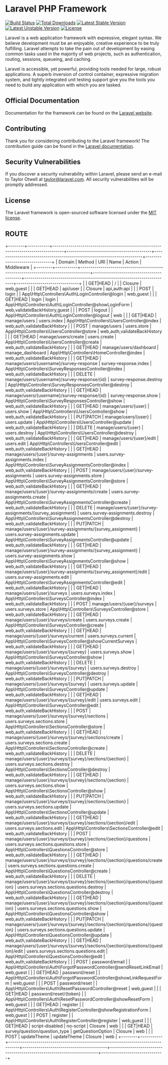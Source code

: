 # Laravel PHP Framework

[![Build Status](https://travis-ci.org/laravel/framework.svg)](https://travis-ci.org/laravel/framework)
[![Total Downloads](https://poser.pugx.org/laravel/framework/d/total.svg)](https://packagist.org/packages/laravel/framework)
[![Latest Stable Version](https://poser.pugx.org/laravel/framework/v/stable.svg)](https://packagist.org/packages/laravel/framework)
[![Latest Unstable Version](https://poser.pugx.org/laravel/framework/v/unstable.svg)](https://packagist.org/packages/laravel/framework)
[![License](https://poser.pugx.org/laravel/framework/license.svg)](https://packagist.org/packages/laravel/framework)

Laravel is a web application framework with expressive, elegant syntax. We believe development must be an enjoyable, creative experience to be truly fulfilling. Laravel attempts to take the pain out of development by easing common tasks used in the majority of web projects, such as authentication, routing, sessions, queueing, and caching.

Laravel is accessible, yet powerful, providing tools needed for large, robust applications. A superb inversion of control container, expressive migration system, and tightly integrated unit testing support give you the tools you need to build any application with which you are tasked.

## Official Documentation

Documentation for the framework can be found on the [Laravel website](http://laravel.com/docs).

## Contributing

Thank you for considering contributing to the Laravel framework! The contribution guide can be found in the [Laravel documentation](http://laravel.com/docs/contributions).

## Security Vulnerabilities

If you discover a security vulnerability within Laravel, please send an e-mail to Taylor Otwell at taylor@laravel.com. All security vulnerabilities will be promptly addressed.

## License

The Laravel framework is open-sourced software licensed under the [MIT license](http://opensource.org/licenses/MIT).


## ROUTE

+--------+-----------+-----------------------------------------------------------------------------------+------------------------------------------+------------------------------------------------------------------------+-------------------------------+
| Domain | Method    | URI                                                                               | Name                                     | Action                                                                 | Middleware                    |
+--------+-----------+-----------------------------------------------------------------------------------+------------------------------------------+------------------------------------------------------------------------+-------------------------------+
|        | GET|HEAD  | /                                                                                 |                                          | Closure                                                                | web,guest                     |
|        | GET|HEAD  | api/user                                                                          |                                          | Closure                                                                | api,auth:api                  |
|        | POST      | login                                                                             |                                          | App\Http\Controllers\Auth\LoginController@login                        | web,guest                     |
|        | GET|HEAD  | login                                                                             | login                                    | App\Http\Controllers\Auth\LoginController@showLoginForm                | web,validateBackHistory,guest |
|        | POST      | logout                                                                            |                                          | App\Http\Controllers\Auth\LoginController@logout                       | web                           |
|        | GET|HEAD  | manage/users                                                                      | users.index                              | App\Http\Controllers\UsersController@index                             | web,auth,validateBackHistory  |
|        | POST      | manage/users                                                                      | users.store                              | App\Http\Controllers\UsersController@store                             | web,auth,validateBackHistory  |
|        | GET|HEAD  | manage/users/create                                                               | users.create                             | App\Http\Controllers\UsersController@create                            | web,auth,validateBackHistory  |
|        | GET|HEAD  | manage/users/dashboard                                                            | manage_dashboard                         | App\Http\Controllers\HomeController@index                              | web,auth,validateBackHistory  |
|        | GET|HEAD  | manage/users/{username}/survey-response                                           | survey-response.index                    | App\Http\Controllers\SurveyResponsesController@index                   | web,auth,validateBackHistory  |
|        | DELETE    | manage/users/{username}/survey-response/{id}                                      | survey-response.destroy                  | App\Http\Controllers\SurveyResponsesController@destroy                 | web,auth,validateBackHistory  |
|        | GET|HEAD  | manage/users/{username}/survey-response/{id}                                      | survey-response.show                     | App\Http\Controllers\SurveyResponsesController@show                    | web,auth,validateBackHistory  |
|        | GET|HEAD  | manage/users/{user}                                                               | users.show                               | App\Http\Controllers\UsersController@show                              | web,auth,validateBackHistory  |
|        | PUT|PATCH | manage/users/{user}                                                               | users.update                             | App\Http\Controllers\UsersController@update                            | web,auth,validateBackHistory  |
|        | DELETE    | manage/users/{user}                                                               | users.destroy                            | App\Http\Controllers\UsersController@destroy                           | web,auth,validateBackHistory  |
|        | GET|HEAD  | manage/users/{user}/edit                                                          | users.edit                               | App\Http\Controllers\UsersController@edit                              | web,auth,validateBackHistory  |
|        | GET|HEAD  | manage/users/{user}/survey-assignments                                            | users.survey-assignments.index           | App\Http\Controllers\SurveyAssignmentsController@index                 | web,auth,validateBackHistory  |
|        | POST      | manage/users/{user}/survey-assignments                                            | users.survey-assignments.store           | App\Http\Controllers\SurveyAssignmentsController@store                 | web,auth,validateBackHistory  |
|        | GET|HEAD  | manage/users/{user}/survey-assignments/create                                     | users.survey-assignments.create          | App\Http\Controllers\SurveyAssignmentsController@create                | web,auth,validateBackHistory  |
|        | DELETE    | manage/users/{user}/survey-assignments/{survey_assignment}                        | users.survey-assignments.destroy         | App\Http\Controllers\SurveyAssignmentsController@destroy               | web,auth,validateBackHistory  |
|        | PUT|PATCH | manage/users/{user}/survey-assignments/{survey_assignment}                        | users.survey-assignments.update          | App\Http\Controllers\SurveyAssignmentsController@update                | web,auth,validateBackHistory  |
|        | GET|HEAD  | manage/users/{user}/survey-assignments/{survey_assignment}                        | users.survey-assignments.show            | App\Http\Controllers\SurveyAssignmentsController@show                  | web,auth,validateBackHistory  |
|        | GET|HEAD  | manage/users/{user}/survey-assignments/{survey_assignment}/edit                   | users.survey-assignments.edit            | App\Http\Controllers\SurveyAssignmentsController@edit                  | web,auth,validateBackHistory  |
|        | GET|HEAD  | manage/users/{user}/surveys                                                       | users.surveys.index                      | App\Http\Controllers\SurveysController@index                           | web,auth,validateBackHistory  |
|        | POST      | manage/users/{user}/surveys                                                       | users.surveys.store                      | App\Http\Controllers\SurveysController@store                           | web,auth,validateBackHistory  |
|        | GET|HEAD  | manage/users/{user}/surveys/create                                                | users.surveys.create                     | App\Http\Controllers\SurveysController@create                          | web,auth,validateBackHistory  |
|        | GET|HEAD  | manage/users/{user}/surveys/current                                               | users.surveys.current                    | App\Http\Controllers\SurveysController@showCurrentSurveys              | web,auth,validateBackHistory  |
|        | GET|HEAD  | manage/users/{user}/surveys/{survey}                                              | users.surveys.show                       | App\Http\Controllers\SurveysController@show                            | web,auth,validateBackHistory  |
|        | DELETE    | manage/users/{user}/surveys/{survey}                                              | users.surveys.destroy                    | App\Http\Controllers\SurveysController@destroy                         | web,auth,validateBackHistory  |
|        | PUT|PATCH | manage/users/{user}/surveys/{survey}                                              | users.surveys.update                     | App\Http\Controllers\SurveysController@update                          | web,auth,validateBackHistory  |
|        | GET|HEAD  | manage/users/{user}/surveys/{survey}/edit                                         | users.surveys.edit                       | App\Http\Controllers\SurveysController@edit                            | web,auth,validateBackHistory  |
|        | POST      | manage/users/{user}/surveys/{survey}/sections                                     | users.surveys.sections.store             | App\Http\Controllers\SectionsController@store                          | web,auth,validateBackHistory  |
|        | GET|HEAD  | manage/users/{user}/surveys/{survey}/sections/create                              | users.surveys.sections.create            | App\Http\Controllers\SectionsController@create                         | web,auth,validateBackHistory  |
|        | DELETE    | manage/users/{user}/surveys/{survey}/sections/{section}                           | users.surveys.sections.destroy           | App\Http\Controllers\SectionsController@destroy                        | web,auth,validateBackHistory  |
|        | GET|HEAD  | manage/users/{user}/surveys/{survey}/sections/{section}                           | users.surveys.sections.show              | App\Http\Controllers\SectionsController@show                           | web,auth,validateBackHistory  |
|        | PUT|PATCH | manage/users/{user}/surveys/{survey}/sections/{section}                           | users.surveys.sections.update            | App\Http\Controllers\SectionsController@update                         | web,auth,validateBackHistory  |
|        | GET|HEAD  | manage/users/{user}/surveys/{survey}/sections/{section}/edit                      | users.surveys.sections.edit              | App\Http\Controllers\SectionsController@edit                           | web,auth,validateBackHistory  |
|        | POST      | manage/users/{user}/surveys/{survey}/sections/{section}/questions                 | users.surveys.sections.questions.store   | App\Http\Controllers\QuestionsController@store                         | web,auth,validateBackHistory  |
|        | GET|HEAD  | manage/users/{user}/surveys/{survey}/sections/{section}/questions/create          | users.surveys.sections.questions.create  | App\Http\Controllers\QuestionsController@create                        | web,auth,validateBackHistory  |
|        | DELETE    | manage/users/{user}/surveys/{survey}/sections/{section}/questions/{question}      | users.surveys.sections.questions.destroy | App\Http\Controllers\QuestionsController@destroy                       | web,auth,validateBackHistory  |
|        | GET|HEAD  | manage/users/{user}/surveys/{survey}/sections/{section}/questions/{question}      | users.surveys.sections.questions.show    | App\Http\Controllers\QuestionsController@show                          | web,auth,validateBackHistory  |
|        | PUT|PATCH | manage/users/{user}/surveys/{survey}/sections/{section}/questions/{question}      | users.surveys.sections.questions.update  | App\Http\Controllers\QuestionsController@update                        | web,auth,validateBackHistory  |
|        | GET|HEAD  | manage/users/{user}/surveys/{survey}/sections/{section}/questions/{question}/edit | users.surveys.sections.questions.edit    | App\Http\Controllers\QuestionsController@edit                          | web,auth,validateBackHistory  |
|        | POST      | password/email                                                                    |                                          | App\Http\Controllers\Auth\ForgotPasswordController@sendResetLinkEmail  | web,guest                     |
|        | GET|HEAD  | password/reset                                                                    |                                          | App\Http\Controllers\Auth\ForgotPasswordController@showLinkRequestForm | web,guest                     |
|        | POST      | password/reset                                                                    |                                          | App\Http\Controllers\Auth\ResetPasswordController@reset                | web,guest                     |
|        | GET|HEAD  | password/reset/{token}                                                            |                                          | App\Http\Controllers\Auth\ResetPasswordController@showResetForm        | web,guest                     |
|        | GET|HEAD  | register                                                                          |                                          | App\Http\Controllers\Auth\RegisterController@showRegistrationForm      | web,guest                     |
|        | POST      | register                                                                          |                                          | App\Http\Controllers\Auth\RegisterController@register                  | web,guest                     |
|        | GET|HEAD  | script-disabled                                                                   | no-script                                | Closure                                                                | web                           |
|        | GET|HEAD  | survey/question/question_type                                                     | getQuestionOption                        | Closure                                                                | web                           |
|        | POST      | updateTheme                                                                       | updateTheme                              | Closure                                                                | web                           |
+--------+-----------+-----------------------------------------------------------------------------------+------------------------------------------+------------------------------------------------------------------------+-------------------------------+
